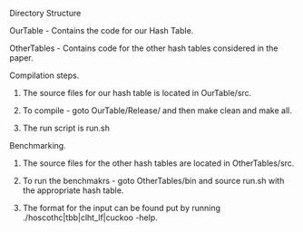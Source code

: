 Directory Structure

  OurTable - Contains the code for our Hash Table.
  
  OtherTables - Contains code for the other hash tables considered in the paper. 
  
  
  Compilation steps. 
  
  1. The source files for our hash table is located in OurTable/src.
  
  2. To compile - goto OurTable/Release/ and then make clean and make all. 
  
  3. The run script is run.sh 
  
  Benchmarking. 
  
  1. The source files for the other hash tables are located in OtherTables/src. 
  
  2. To run the benchmakrs - goto OtherTables/bin and source run.sh with the appropriate hash table. 
  
  3. The format for the input can be found put by running ./hoscothc|tbb|clht_lf|cuckoo -help. 
  
